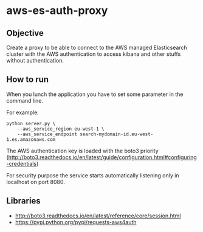 # aws-es-auth-proxy

## Objective

Create a proxy to be able to connect to the AWS managed Elasticsearch 
cluster with the AWS authentication to access kibana and other stuffs
without authentication.

## How to run

When you lunch the application you have to set some parameter in the
command line.

For example:

```
python server.py \
    --aws_service_region eu-west-1 \ 
    --aws_service_endpoint search-mydomain-id.eu-west-1.es.amazonaws.com
```

The AWS authentication key is loaded with the boto3 priority 
(http://boto3.readthedocs.io/en/latest/guide/configuration.html#configuring-credentials)

For security purpose the service starts automatically listening 
only in localhost on port 8080.

## Libraries

* http://boto3.readthedocs.io/en/latest/reference/core/session.html
* https://pypi.python.org/pypi/requests-aws4auth

